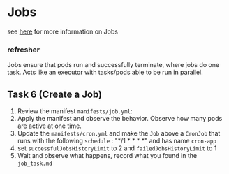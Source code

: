 # Jobs

see [here](https://kubernetes.io/docs/concepts/workloads/controllers/job/) for more information on Jobs

### refresher
Jobs ensure that pods run and successfully terminate, where jobs do one task. Acts like an executor with tasks/pods able to be run in parallel.

## Task 6 (Create a Job)

1. Review the manifest `manifests/job.yml`:
2. Apply the manifest and observe the behavior. Observe how many pods are active at one time.
3. Update the `manifests/cron.yml` and make the `Job` above a `CronJob` that runs with the following `schedule` : "*/1 * * * *" and has name `cron-app`
4. set  `successfulJobsHistoryLimit` to 2 and `failedJobsHistoryLimit` to 1
5. Wait and observe what happens, record what you found in the `job_task.md`